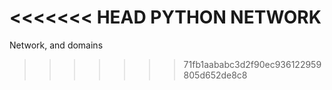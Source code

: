 <<<<<<< HEAD
PYTHON NETWORK
=======
Network, and domains
>>>>>>> 71fb1aababc3d2f90ec936122959805d652de8c8
